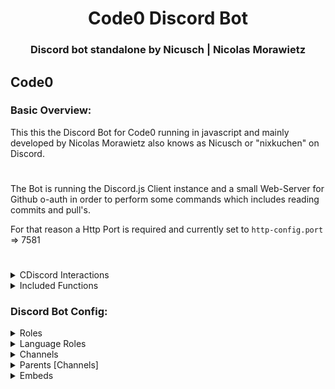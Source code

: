 <div align="center">
<h1>Code0 Discord Bot</h1>
<h3>Discord bot standalone by Nicusch | Nicolas Morawietz</h3>
</div>

## Code0

### Basic Overview:

This this the Discord Bot for Code0 running in javascript and mainly developed by Nicolas Morawietz also knows as Nicusch or "nixkuchen" on Discord.
#
The Bot is running the Discord.js Client instance and a small Web-Server for Github o-auth in order to perform some commands which includes reading commits and pull's.

For that reason a Http Port is required and currently set to `http-config.port` => 7581
#


<details>
<summary>CDiscord Interactions</summary>

1. Command: <span style="color:green;">`/open-contributer` [finished]</span>
2. Command: <span style="color:green;">`/ticket` [finished]</span>
3. Command: <span style="color:red;">`/links` [in progress]</span>
4. Command: <span style="color:red;">`/contributor` [in progress]</span>
5. Interaction: <span style="color:red;">`Code0 Application Ticket/` [in progress]</span>
6. Idea: <span style="color:yellow;">`quizz for fun` [idea]</span>
7. Fany things: <span style="color:yellow;">`other games or funny things` [idea]</span>

</details>

<details>
<summary>Included Functions</summary>

1. <span style="color:green;">Auto script command upload</span>
2. <span style="color:green;">Web server for o-auth github</span>

</details>

### Discord Bot Config:

<details>
<summary>Roles</summary>

1. `opencontributor`

</details>

<details>
<summary>Language Roles</summary>

1. Currently supported are <span style="color:green;">`german`</span> and <span style="color:green;">`english`</span>.

</details>

<details>
<summary>Channels</summary>

1. `debug`
2. `auditlog`
3. `welcome`
4. `contributorapplications`

</details>

<details>
<summary>Parents [Channels]</summary>

1. `support`

</details>

<details>
<summary>Embeds</summary>

### Simple Embed configuration

```json
{
    "embeds": {
        "colors": {
            "background": "#030014",
            "primary": "#030014",
            "secondary": "#ffffff",
            "info": "#70ffb2",
            "success": "#29BF12",
            "warning": "#FFBE0B",
            "inprogress": "#FFBE0B",
            "danger": "#D90429",
            "black": "#000000",
            "white": "#ffffff"
        },
        "footer": {
            "default": "Code0"
        },
        "avatarurl": "CODE0_AVATAR_URL",
        "progressbar": {
            "pbl0": "<:pbl0:1233913435956187197>",
            "pbl1": "<:pbl1:1233913511122309281>",
            "pbm0": "<:pbm0:1233913574888443954>",
            "pbm1": "<:pbm1:1233913626369331282>",
            "pbr0": "<:pbr0:1233913673421160548>",
            "pbr1": "<:pbr1:1233913721789874176>"
        }
    },
```

</details>